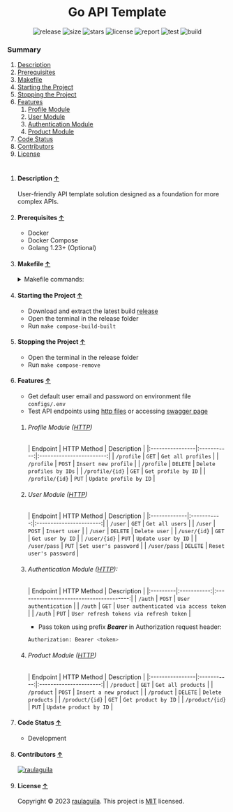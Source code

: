 <h1 id="title" style="text-align:center">Go API Template</h1>

<p style="text-align:center">
  <a href="https://github.com/raulaguila/go-api/releases" target="_blank" style="text-decoration: none;">
    <img src="https://img.shields.io/github/v/release/raulaguila/go-api.svg?style=flat&labelColor=0D1117" alt="release">
  </a>
  <img src="https://img.shields.io/github/repo-size/raulaguila/go-api?style=flat&labelColor=0D1117" alt="size">
  <img src="https://img.shields.io/github/stars/raulaguila/go-api?style=flat&labelColor=0D1117" alt="stars">
  <a href="../LICENSE" target="_blank" style="text-decoration: none;">
    <img src="https://img.shields.io/badge/License-MIT-blue.svg?style=flat&labelColor=0D1117" alt="license">
  </a>
  <a href="https://goreportcard.com/report/github.com/raulaguila/go-api" target="_blank" style="text-decoration: none;">
    <img src="https://goreportcard.com/badge/github.com/raulaguila/go-api?style=flat&labelColor=0D1117" alt="report">
  </a>
  <a href="https://github.com/raulaguila/go-api/actions?query=workflow%3Ago-test" target="_blank" style="text-decoration: none;">
    <img src="https://github.com/raulaguila/go-api/actions/workflows/go_test.yml/badge.svg" alt="test">
  </a>
  <a href="https://github.com/raulaguila/go-api/actions?query=workflow%3Ago-build" target="_blank" style="text-decoration: none;">
    <img src="https://github.com/raulaguila/go-api/actions/workflows/go_build.yml/badge.svg" alt="build">
  </a>
</p>

### Summary

1. [Description](#description-)
2. [Prerequisites](#prerequisites-)
3. [Makefile](#makefile-)
4. [Starting the Project](#starting-the-project-)
5. [Stopping the Project](#stopping-the-project-)
6. [Features](#features-)
    1. [Profile Module](#profile-module-http)
    2. [User Module](#user-module-http)
    3. [Authentication Module](#authentication-module-http)
    4. [Product Module](#product-module-http)
7. [Code Status](#code-status-)
8. [Contributors](#contributors-)
9. [License](#license-)

<h1></h1>

1. #### Description [&uarr;](#title)

   User-friendly API template solution designed as a foundation for more complex APIs.

2. #### Prerequisites [&uarr;](#title)
    * Docker
    * Docker Compose
    * Golang 1.23+ (Optional)

3. #### Makefile [&uarr;](#title)
   <details>
   <summary>Makefile commands:</summary>

    ```bash
   Usage:
   make [COMMAND]
   make help
   
   Commands:
   
   init                           Create environment file
   compose-build-services         Run 'docker compose --env-file configs/.env --profile services up -d --build' to create and start services containers
   compose-build-source           Run 'docker compose --env-file configs/.env --profile services --profile source up -d --build' to create and start containers from source code
   compose-build-binary           Run 'docker compose --env-file configs/.env --profile services --profile binary up -d --build' to create and start containers from binary
   compose-down                   Run 'docker compose --env-file configs/.env --profile all down' to stop and remove containers and networks
   compose-remove                 Run 'docker compose --env-file configs/.env --profile all down -v --remove-orphans' to stop and remove containers, networks and volumes
   compose-exec-binary            Run 'docker compose --env-file configs/.env exec -it backend_binary bash' to access container bash
   compose-exec-source            Run 'docker compose --env-file configs/.env exec -it backend_source bash' to access container bash
   compose-log-binary             Run 'docker compose --env-file configs/.env logs -f backend_binary' to show container logger
   compose-log-source             Run 'docker compose --env-file configs/.env logs -f backend_source' to show container logger
   compose-top                    Run 'docker compose --env-file configs/.env top' to display containers processes
   compose-stats                  Run 'docker compose --env-file configs/.env stats' to display containers stats
   go-run                         Run application from source code
   go-test                        Run tests and generate coverage report
   go-build                       Build the application from source code
   go-benchmark                   Benchmark code performance
   go-lint                        Run lint checks
   go-audit                       Conduct quality checks
   go-swag                        Update swagger files
   go-format                      Fix code format issues
   go-tidy                        Clean and tidy dependencies
   ```
   </details>

4. #### Starting the Project [&uarr;](#title)
    * Download and extract the latest build [release](https://github.com/raulaguila/go-api/releases)
    * Open the terminal in the release folder
    * Run `make compose-build-built`

5. #### Stopping the Project [&uarr;](#title)
    * Open the terminal in the release folder
    * Run `make compose-remove`

6. #### Features [&uarr;](#title)

    * Get default user email and password on environment file `configs/.env`
    * Test API endpoints using [http files](../api) or accessing [swagger page](http://127.0.0.1:9000/swagger)

    1. ###### Profile Module ([HTTP](../api/profile.http))

       | Endpoint        | HTTP Method |       Description        |
                    |:----------------|:-----------:|:------------------------:|
       | `/profile`      |    `GET`    |    `Get all profiles`    |
       | `/profile`      |   `POST`    |   `Insert new profile`   |
       | `/profile`      |  `DELETE`   | `Delete profiles by IDs` |
       | `/profile/{id}` |    `GET`    |   `Get profile by ID`    |
       | `/profile/{id}` |    `PUT`    |  `Update profile by ID`  |

    2. ###### User Module ([HTTP](../api/user.http))

       | Endpoint     | HTTP Method |       Description       |
                    |:-------------|:-----------:|:-----------------------:|
       | `/user`      |    `GET`    |     `Get all users`     |
       | `/user`      |   `POST`    |      `Insert user`      |
       | `/user`      |  `DELETE`   |      `Delete user`      |
       | `/user/{id}` |    `GET`    |    `Get user by ID`     |
       | `/user/{id}` |    `PUT`    |   `Update user by ID`   |
       | `/user/pass` |    `PUT`    |  `Set user's password`  |
       | `/user/pass` |  `DELETE`   | `Reset user's password` |

    3. ###### Authentication Module ([HTTP](../api/auth.http)):

       | Endpoint | HTTP Method |               Description               |
                    |:---------|:-----------:|:---------------------------------------:|
       | `/auth`  |   `POST`    |          `User authentication`          |
       | `/auth`  |    `GET`    |  `User authenticated via access token`  |
       | `/auth`  |    `PUT`    | `User refresh tokens via refresh token` |

        * Pass token using prefix _**Bearer**_ in Authorization request header:

       ```bash
       Authorization: Bearer <token>
       ```

    4. ###### Product Module ([HTTP](../api/product.http))

       | Endpoint        | HTTP Method |      Description       |
                    |:----------------|:-----------:|:----------------------:|
       | `/product`      |    `GET`    |   `Get all products`   |
       | `/product`      |   `POST`    | `Insert a new product` |
       | `/product`      |  `DELETE`   |   `Delete products`    |
       | `/product/{id}` |    `GET`    |  `Get product by ID`   |
       | `/product/{id}` |    `PUT`    | `Update product by ID` |

7. #### Code Status [&uarr;](#title)
    * Development

8. #### Contributors [&uarr;](#title)

   <a href="https://github.com/raulaguila" target="_blank">
     <img src="https://contrib.rocks/image?repo=raulaguila/go-api" alt="raulaguila">
   </a>

9. #### License [&uarr;](#title)

   Copyright © 2023 [raulaguila](https://github.com/raulaguila). This project is [MIT](../LICENSE) licensed.
